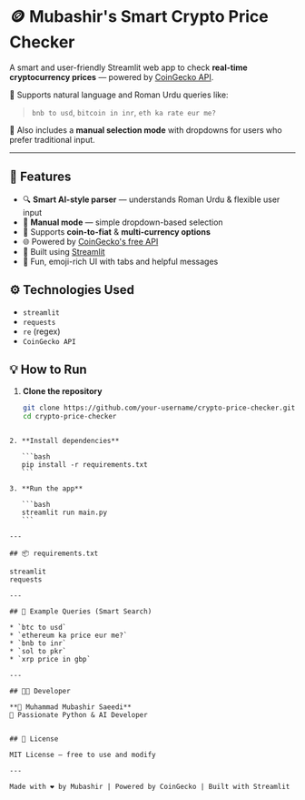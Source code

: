 

# 🪙 Mubashir's Smart Crypto Price Checker

A smart and user-friendly Streamlit web app to check **real-time cryptocurrency prices** — powered by [CoinGecko API](https://www.coingecko.com/en/api).

🔹 Supports natural language and Roman Urdu queries like:  
> `bnb to usd`, `bitcoin in inr`, `eth ka rate eur me?`

🔹 Also includes a **manual selection mode** with dropdowns for users who prefer traditional input.

---

## 🚀 Features

- 🔍 **Smart AI-style parser** — understands Roman Urdu & flexible user input
- 🎯 **Manual mode** — simple dropdown-based selection
- 🔁 Supports **coin-to-fiat** & **multi-currency options**
- 🌐 Powered by [CoinGecko's free API](https://www.coingecko.com/en/api)
- 🧠 Built using [Streamlit](https://streamlit.io/)
- 💬 Fun, emoji-rich UI with tabs and helpful messages


## ⚙️ Technologies Used

- `streamlit`
- `requests`
- `re` (regex)
- `CoinGecko API`



## 💡 How to Run

1. **Clone the repository**
   ```bash
   git clone https://github.com/your-username/crypto-price-checker.git
   cd crypto-price-checker
````

2. **Install dependencies**

   ```bash
   pip install -r requirements.txt
   ```

3. **Run the app**

   ```bash
   streamlit run main.py
   ```

---

## 📦 requirements.txt

streamlit
requests

---

## 💬 Example Queries (Smart Search)

* `btc to usd`
* `ethereum ka price eur me?`
* `bnb to inr`
* `sol to pkr`
* `xrp price in gbp`

---

## 🧑‍💻 Developer

**👤 Muhammad Mubashir Saeedi**
🖤 Passionate Python & AI Developer


## 📜 License

MIT License — free to use and modify

---

Made with ❤️ by Mubashir | Powered by CoinGecko | Built with Streamlit

